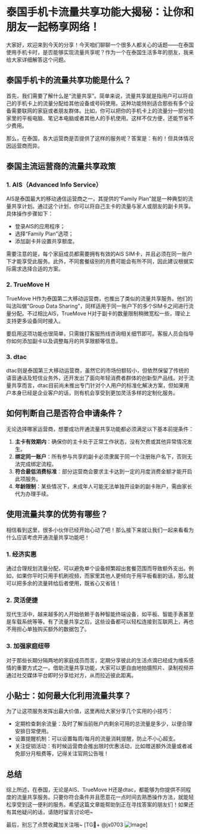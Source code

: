 # 泰国手机卡流量共享功能大揭秘：让你和朋友一起畅享网络！

大家好，欢迎来到今天的分享！今天咱们聊聊一个很多人都关心的话题——在泰国使用手机卡时，是否能够实现流量共享呢？作为一个在泰国生活多年的朋友，我来给大家详细解答这个问题。

## 泰国手机卡的流量共享功能是什么？

首先，我们需要了解什么是“流量共享”。简单来说，流量共享就是指用户可以将自己的手机卡上的流量分配给其他设备或号码使用。这种功能特别适合那些有多个设备需要联网的家庭或者朋友群体。比如，你可以把你的手机卡上的流量分一部分给家里的平板电脑、笔记本电脑或者其他人的手机使用。这样不仅方便，还能节省不少费用。

那么，在泰国，各大运营商是否提供了这样的服务呢？答案是：有的！但具体情况因运营商而异。

## 泰国主流运营商的流量共享政策

### 1. AIS（Advanced Info Service）

AIS是泰国最大的移动通信运营商之一，其提供的“Family Plan”就是一种典型的流量共享计划。通过这个计划，你可以将自己主卡的流量与家人或朋友的副卡共享。具体操作步骤如下：

- 登录AIS的应用程序；
- 选择“Family Plan”选项；
- 添加副卡并设置共享额度。

需要注意的是，每个家庭成员都需要拥有有效的AIS SIM卡，并且必须在同一账户下才能享受此服务。此外，不同套餐级别的月费可能会有所不同，因此建议根据实际需求选择合适的方案。

### 2. TrueMove H

TrueMove H作为泰国第二大移动运营商，也推出了类似的流量共享服务。他们的叫法叫做“Group Data Sharing”，同样适用于同一账户下的多个SIM卡之间进行流量分配。不过相比AIS，TrueMove H对于副卡的数量限制稍微宽松一些，理论上支持更多设备同时接入。

要启用这项功能也很简单，只需拨打客服热线咨询相关细节即可。客服人员会指导你如何添加副卡以及调整每月的共享限额等信息。

### 3. dtac

dtac则是泰国第三大移动运营商，虽然它的市场份额较小，但依然保留了传统的语音通话及短信业务外，还开发出了面向年轻消费者群体的创新型产品线。对于流量共享而言，dtac目前尚未推出专门针对个人用户的标准化解决方案，但如果用户本身已经是企业客户的话，则有机会享受到更加灵活多样的定制化服务。

## 如何判断自己是否符合申请条件？

无论选择哪家运营商，想要成功开通流量共享功能都必须满足以下基本前提条件：

1. **主卡有效期内**：确保你的主卡处于正常工作状态，没有欠费或其他异常情况发生。
2. **绑定同一账户**：所有参与共享的副卡必须隶属于同一个注册账户名下，否则无法完成绑定流程。
3. **符合最低消费标准**：部分运营商会要求主卡达到一定的月度消费金额才能开启此项服务。
4. **年龄限制**：某些情况下，未成年人可能无法单独开设新的副卡账户，需由家长代为办理手续。

## 使用流量共享的优势有哪些？

相信看到这里，很多小伙伴已经开始心动了吧！那么接下来就让我们一起来看看为什么应该考虑开通流量共享功能吧！

### 1. 经济实惠

通过合理规划流量分配，可以避免单个设备频繁超出套餐范围而导致额外支出。例如，如果你平时只用手机刷视频，而家里其他人更倾向于用平板看剧的话，那么就可以把多余的流量转给后者使用，既省心又省钱！

### 2. 灵活便捷

现代生活中，越来越多的人开始依赖于各种智能终端设备，如平板、智能手表甚至是车载系统等等。有了流量共享之后，这些设备都可以轻松连接到互联网上，再也不用担心单独购买额外的数据包了。

### 3. 加强家庭纽带

对于那些长期分隔两地的家庭成员而言，定期分享彼此的生活点滴已经成为维系感情的重要方式之一。借助流量共享功能，大家可以更自由地拍摄照片、录制视频并通过社交媒体平台即时分享给对方，从而拉近彼此距离。

## 小贴士：如何最大化利用流量共享？

为了让这项服务发挥出最大价值，这里再给大家分享几个实用的小技巧：

- 定期检查剩余流量：及时了解当前账户内剩余可用的总流量是多少，以便合理安排日常使用。
- 设置提醒机制：可以设置每周/每月的流量消耗提醒，防止不小心超支。
- 关注促销活动：有时候运营商会推出限时优惠活动，比如赠送额外流量或者减免部分月租费等，记得关注官网公告哦！

## 总结

综上所述，在泰国，无论是AIS、TrueMove H还是dtac，都能够为你提供不同程度的流量共享服务。只要你符合条件并且愿意花一点时间去熟悉操作方法，就能轻松享受到这一便利的服务。希望这篇文章能帮助到正在寻找答案的朋友们！如果还有其他疑问的话，请随时留言讨论吧~

最后，别忘了点赞收藏加关注哦~ [TG💪+ @jx0703 ![Image](https://github.com/user-attachments/assets/dbca1d08-cadb-493c-b0ec-ad6f7a83f270)]